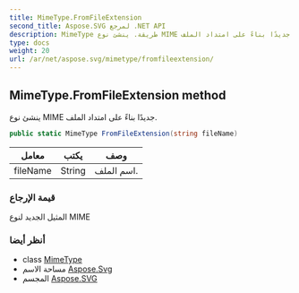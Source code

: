 ```yaml
---
title: MimeType.FromFileExtension
second_title: Aspose.SVG لمرجع .NET API
description: MimeType طريقة. ينشئ نوع MIME جديدًا بناءً على امتداد الملف.
type: docs
weight: 20
url: /ar/net/aspose.svg/mimetype/fromfileextension/
---
```

## MimeType.FromFileExtension method

ينشئ نوع MIME جديدًا بناءً على امتداد الملف.

```csharp
public static MimeType FromFileExtension(string fileName)
```

| معامل | يكتب | وصف |
| --- | --- | --- |
| fileName | String | اسم الملف. |

### قيمة الإرجاع

المثيل الجديد لنوع MIME

### أنظر أيضا

* class [MimeType](../)
* مساحة الاسم [Aspose.Svg](../../mimetype/)
* المجسم [Aspose.SVG](../../../)


